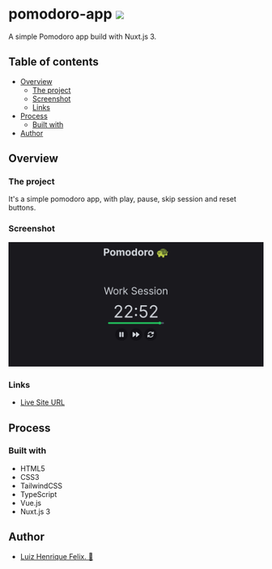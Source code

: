 # pomodoro-app ![](https://img.shields.io/github/license/luizhf42/pomodoro-app?style=for-the-badge)
 A simple Pomodoro app build with Nuxt.js 3.

## Table of contents

- [Overview](#overview)
  - [The project](#the-project)
  - [Screenshot](#screenshot)
  - [Links](#links)
- [Process](#process)
  - [Built with](#built-with)
- [Author](#author)

## Overview

### The project

It's a simple pomodoro app, with play, pause, skip session and reset buttons.

### Screenshot

![](./assets/images/screenshot.png)

### Links

- [Live Site URL](https://pomodoro-app-luizhf42.vercel.app/)

## Process

### Built with

- HTML5
- CSS3
- TailwindCSS
- TypeScript
- Vue.js
- Nuxt.js 3

## Author

- [Luiz Henrique Felix. 🐢](https://www.linkedin.com/in/luiz-henrique-felix)

